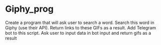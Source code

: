 # Giphy_prog
 Create a program that will ask user to search a word. Search this word in Giphy (use their API). Return links to these GIFs as a result. Add Telegram bot to this script. Ask user to input data in bot input and return gifs as a result
